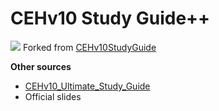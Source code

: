 # CEHv10 Study Guide++

![](https://github.githubassets.com/images/icons/emoji/unicode/1f4d3.png) Forked from [CEHv10StudyGuide](https://kevcui.gitbook.io/cehv10studyguideplusplus/) 

**Other sources** 

* [CEHv10\_Ultimate\_Study\_Guide](https://karsyboy.github.io/CEHv10_Ultimate_Study_Guide/)
* Official slides



